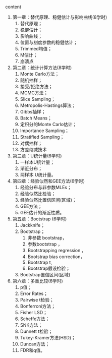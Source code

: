 content
1. 第一章：替代原理、稳健估计与影响曲线(8学时) 
	1. 替代原理；
	2. 稳健估计；
	3. 影响曲线；
	4. 位置与刻度参数的稳健估计；
	5. Trimmed均值；
	6. M估计；
	7. 崩溃点 
2. 第二章：统计计算方法(8学时) 
	1. Monte Carlo方法； 
	2. 随机抽样；
	3. 接受/拒绝方法；
	4. MCMC方法；
	5. Slice Sampling；
	6. Metropolis-Hastings算法；
	7. Gibbs抽样；
	8. Batch Means；
	9. 定积分的Monte Carlo估计；
	10. Importance Sampling；
	11. Stratified Sampling；
	12. 对偶抽样；
	13. 方差缩减技术
3. 第三章：U统计量(6学时) 
	1. 一样本U统计量；
	2. 渐近分布；
	3. 两样本 U统计量。 
4. 第四章：经验似然和GEE方法(6学时) 
	1. 经验分布与非参数MLEs；
	2. 经验似然比检验；
	3. 经验似然比置信区间(区域)；
	4. GEE方法；
	5. GEE估计的渐近性质。
5. 第五章：Bootstrap (6学时) 
	1. Jackknife；
	2. Bootstrap；
		1. 非参数 bootstrap，
		2. 参数bootstrap ，
		3. Bootstrapping regression ，
		4. Bootstrap bias correction，
		5. Bootstrap t, 
		6. Bootstrap假设检验；
	3. Bootstrap置信区间(区域) 
6. 第六章：多重比较(6学时) 
	1. p值；
	2. Error Rates；
	3. Pairwise t检验；
	4. Bonferroni方法；
	5. Fisher LSD；
	6. Scheffe方法；
	7. SNK方法；
	8. Dunnett t检验；
	9. Tukey-Kramer方法(HSD)；
	10. Duncan方法；
	11. FDR和q值。